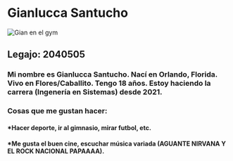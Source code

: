 # Gianlucca Santucho #

![Gian en el gym](/Imagen%20Presentacion.jpeg "Gian en el gimnasio")

## Legajo: 2040505 ##

### Mi nombre es Gianlucca Santucho. Nací en Orlando, Florida. Vivo en Flores/Caballito. Tengo 18 años. Estoy haciendo la carrera (Ingenería en Sistemas) desde 2021. ###

### Cosas que me gustan hacer: ###
#### *Hacer deporte, ir al gimnasio, mirar futbol, etc. ####
#### *Me gusta el buen cine, escuchar música variada (AGUANTE NIRVANA Y EL ROCK NACIONAL PAPAAAA). ####










